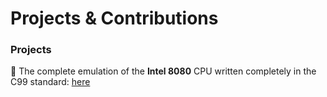 # Projects & Contributions

### Projects

🎁  The complete emulation of the **Intel 8080** CPU written completely in the C99 standard: [here](https://github.com/cdunku/8080)
